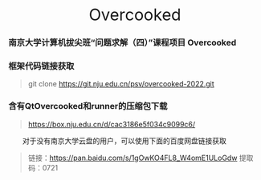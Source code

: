<center><font size = 6>Overcooked</font></center>

### 南京大学计算机拔尖班“问题求解（四）”课程项目 Overcooked

### 框架代码链接获取
> git clone https://git.nju.edu.cn/psv/overcooked-2022.git

### 含有QtOvercooked和runner的压缩包下载
> https://box.nju.edu.cn/d/cac3186e5f034c9099c6/

&emsp;&emsp;对于没有南京大学云盘的用户，可以使用下面的百度网盘链接获取
> 链接：https://pan.baidu.com/s/1gOwKO4FL8_W4omE1ULoGdw 
> 提取码：0721